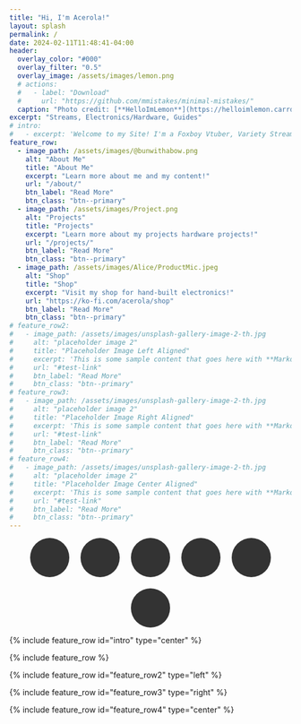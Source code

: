 ```yaml
---
title: "Hi, I'm Acerola!"
layout: splash
permalink: /
date: 2024-02-11T11:48:41-04:00
header:
  overlay_color: "#000"
  overlay_filter: "0.5"
  overlay_image: /assets/images/lemon.png
  # actions:
  #   - label: "Download"
  #     url: "https://github.com/mmistakes/minimal-mistakes/"
  caption: "Photo credit: [**HelloImLemon**](https://helloimlemon.carrd.co/)"
excerpt: "Streams, Electronics/Hardware, Guides"
# intro: 
#   - excerpt: 'Welcome to my Site! I'm a Foxboy Vtuber, Variety Streamer, and Electronics Builder. Here, you can learn more about me, find out more about my projects, and find any guides and tutorials. My goal is to make the craft of streaming and VTubing more accessible, by putting the tools, information, and hardware at your disposal. Centered with `type="center"`'
feature_row:
  - image_path: /assets/images/@bunwithabow.png
    alt: "About Me"
    title: "About Me"
    excerpt: "Learn more about me and my content!"
    url: "/about/"
    btn_label: "Read More"
    btn_class: "btn--primary"
  - image_path: /assets/images/Project.png
    alt: "Projects"
    title: "Projects"
    excerpt: "Learn more about my projects hardware projects!"
    url: "/projects/"
    btn_label: "Read More"
    btn_class: "btn--primary"
  - image_path: /assets/images/Alice/ProductMic.jpeg
    alt: "Shop"
    title: "Shop"
    excerpt: "Visit my shop for hand-built electronics!"
    url: "https://ko-fi.com/acerola/shop"
    btn_label: "Read More"
    btn_class: "btn--primary"
# feature_row2:
#   - image_path: /assets/images/unsplash-gallery-image-2-th.jpg
#     alt: "placeholder image 2"
#     title: "Placeholder Image Left Aligned"
#     excerpt: 'This is some sample content that goes here with **Markdown** formatting. Left aligned with `type="left"`'
#     url: "#test-link"
#     btn_label: "Read More"
#     btn_class: "btn--primary"
# feature_row3:
#   - image_path: /assets/images/unsplash-gallery-image-2-th.jpg
#     alt: "placeholder image 2"
#     title: "Placeholder Image Right Aligned"
#     excerpt: 'This is some sample content that goes here with **Markdown** formatting. Right aligned with `type="right"`'
#     url: "#test-link"
#     btn_label: "Read More"
#     btn_class: "btn--primary"
# feature_row4:
#   - image_path: /assets/images/unsplash-gallery-image-2-th.jpg
#     alt: "placeholder image 2"
#     title: "Placeholder Image Center Aligned"
#     excerpt: 'This is some sample content that goes here with **Markdown** formatting. Centered with `type="center"`'
#     url: "#test-link"
#     btn_label: "Read More"
#     btn_class: "btn--primary"
---
```

<link rel="stylesheet" href="https://cdnjs.cloudflare.com/ajax/libs/font-awesome/5.15.1/css/all.min.css">
<style>
  .social-links {
    list-style: none;
    padding: 0;
    display: flex;
    justify-content: center; /* Adjust this for different alignments */
    gap: 20px; /* Spacing between buttons */
    flex-wrap: wrap; /* Allows the list to wrap on smaller screens */
  }
  .social-links li a {
    text-decoration: none; /* Remove underline */
    background-color: #333; /* Default background color */
    color: white;
    padding: 10px;
    border-radius: 50%;
    display: flex;
    align-items: center;
    justify-content: center;
    width: 50px; /* Icon size */
    height: 50px; /* Icon size */
    transition: transform 0.3s;
  }
  .social-links li a:hover {
    text-decoration: none; /* Remove underline */
    transform: scale(1.1);
    box-shadow: 0 0 10px rgba(0,0,0,0.5);
  }
  /* Social Media Button Colors */
  .twitch { background-color: #6441A5; }
  .twitter { background-color: #1DA1F2; }
  .github { background-color: #333; }
  .email { background-color: #D44638; }
  .youtube { background-color: #FF0000; }
  .tiktok { background-color: #000000; }
</style>
<body>

<ul class="social-links">
  <li><a href="https://www.twitch.tv/acerolavr" class="twitch" target="_blank"><i class="fab fa-twitch"></i></a></li>
  <li><a href="https://twitter.com/acerowola" class="twitter" target="_blank"><i class="fab fa-twitter"></i></a></li>
  <li><a href="https://www.youtube.com/channel/UCot-DFd2ThpvsKqtOgi7tzg" class="youtube" target="_blank"><i class="fab fa-youtube"></i></a></li>
  <li><a href="https://www.tiktok.com/@acerolavr" class="tiktok" target="_blank"><i class="fab fa-tiktok"></i></a></li>
  <li><a href="https://github.com/AcerolaVR" class="github" target="_blank"><i class="fab fa-github"></i></a></li>
  <li><a href="mailto:acerolavr@gmail.com" class="email" target="_blank"><i class="fas fa-envelope"></i></a></li>
</ul>

{% include feature_row id="intro" type="center" %}

{% include feature_row %}

{% include feature_row id="feature_row2" type="left" %}

{% include feature_row id="feature_row3" type="right" %}

{% include feature_row id="feature_row4" type="center" %}